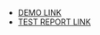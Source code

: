 - [DEMO LINK](https://ihor-myslovskyi.github.io/layout_search-bar-airbnb/)
- [TEST REPORT LINK](https://ihor-myslovskyi.github.io/layout_search-bar-airbnb/report/html_report/)


